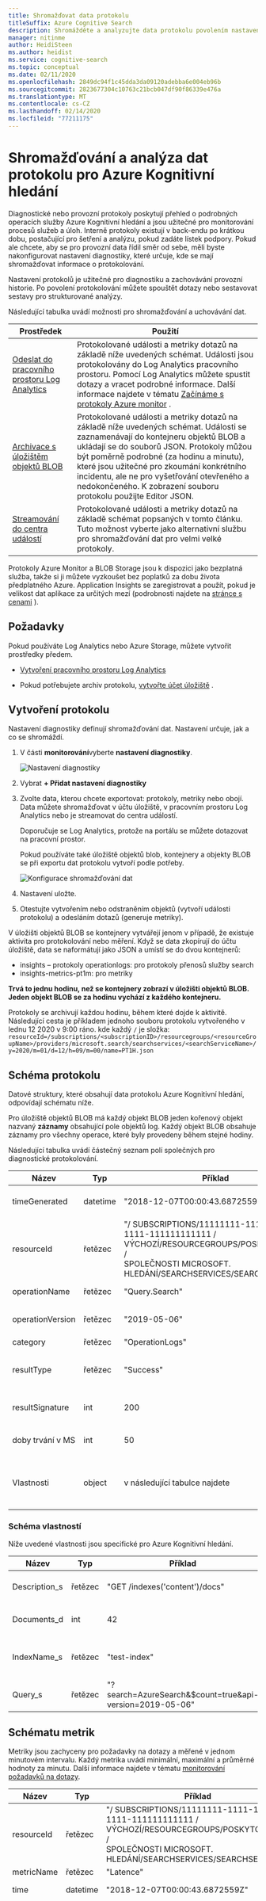 ```yaml
---
title: Shromažďovat data protokolu
titleSuffix: Azure Cognitive Search
description: Shromážděte a analyzujte data protokolu povolením nastavení diagnostiky a pak použijte dotazovací jazyk Kusto k prozkoumání výsledků.
manager: nitinme
author: HeidiSteen
ms.author: heidist
ms.service: cognitive-search
ms.topic: conceptual
ms.date: 02/11/2020
ms.openlocfilehash: 2849dc94f1c45dda3da09120adebba6e004eb96b
ms.sourcegitcommit: 2823677304c10763c21bcb047df90f86339e476a
ms.translationtype: MT
ms.contentlocale: cs-CZ
ms.lasthandoff: 02/14/2020
ms.locfileid: "77211175"
---
```

# <a name="collect-and-analyze-log-data-for-azure-cognitive-search"></a>Shromažďování a analýza dat protokolu pro Azure Kognitivní hledání

Diagnostické nebo provozní protokoly poskytují přehled o podrobných operacích služby Azure Kognitivní hledání a jsou užitečné pro monitorování procesů služeb a úloh. Interně protokoly existují v back-endu po krátkou dobu, postačující pro šetření a analýzu, pokud zadáte lístek podpory. Pokud ale chcete, aby se pro provozní data řídil směr od sebe, měli byste nakonfigurovat nastavení diagnostiky, které určuje, kde se mají shromažďovat informace o protokolování. 

Nastavení protokolů je užitečné pro diagnostiku a zachovávání provozní historie. Po povolení protokolování můžete spouštět dotazy nebo sestavovat sestavy pro strukturované analýzy.

Následující tabulka uvádí možnosti pro shromažďování a uchovávání dat.

| Prostředek | Použití |
|----------|----------|
| [Odeslat do pracovního prostoru Log Analytics](https://docs.microsoft.com/azure/azure-monitor/learn/tutorial-resource-logs) | Protokolované události a metriky dotazů na základě níže uvedených schémat. Události jsou protokolovány do Log Analytics pracovního prostoru. Pomocí Log Analytics můžete spustit dotazy a vracet podrobné informace. Další informace najdete v tématu [Začínáme s protokoly Azure monitor](https://docs.microsoft.com/azure/azure-monitor/learn/tutorial-viewdata) . |
| [Archivace s úložištěm objektů BLOB](https://docs.microsoft.com/azure/storage/blobs/storage-blobs-overview) | Protokolované události a metriky dotazů na základě níže uvedených schémat. Události se zaznamenávají do kontejneru objektů BLOB a ukládají se do souborů JSON. Protokoly můžou být poměrně podrobné (za hodinu a minutu), které jsou užitečné pro zkoumání konkrétního incidentu, ale ne pro vyšetřování otevřeného a nedokončeného. K zobrazení souboru protokolu použijte Editor JSON.|
| [Streamování do centra událostí](https://docs.microsoft.com/azure/event-hubs/) | Protokolované události a metriky dotazů na základě schémat popsaných v tomto článku. Tuto možnost vyberte jako alternativní službu pro shromažďování dat pro velmi velké protokoly. |

Protokoly Azure Monitor a BLOB Storage jsou k dispozici jako bezplatná služba, takže si ji můžete vyzkoušet bez poplatků za dobu života předplatného Azure. Application Insights se zaregistrovat a použít, pokud je velikost dat aplikace za určitých mezí (podrobnosti najdete na [stránce s cenami](https://azure.microsoft.com/pricing/details/monitor/) ).

## <a name="prerequisites"></a>Požadavky

Pokud používáte Log Analytics nebo Azure Storage, můžete vytvořit prostředky předem.

+ [Vytvoření pracovního prostoru Log Analytics](https://docs.microsoft.com/azure/azure-monitor/learn/quick-create-workspace)

+ Pokud potřebujete archiv protokolu, [vytvořte účet úložiště](https://docs.microsoft.com/azure/storage/common/storage-quickstart-create-account) .

## <a name="create-a-log"></a>Vytvoření protokolu

Nastavení diagnostiky definují shromažďování dat. Nastavení určuje, jak a co se shromáždí. 

1. V části **monitorování**vyberte **nastavení diagnostiky**.

   ![Nastavení diagnostiky](./media/search-monitor-usage/diagnostic-settings.png "Nastavení diagnostiky")

1. Vybrat **+ Přidat nastavení diagnostiky**

1. Zvolte data, kterou chcete exportovat: protokoly, metriky nebo obojí. Data můžete shromažďovat v účtu úložiště, v pracovním prostoru Log Analytics nebo je streamovat do centra událostí.

   Doporučuje se Log Analytics, protože na portálu se můžete dotazovat na pracovní prostor.

   Pokud používáte také úložiště objektů blob, kontejnery a objekty BLOB se při exportu dat protokolu vytvoří podle potřeby.

   ![Konfigurace shromažďování dat](./media/search-monitor-usage/configure-storage.png "Konfigurace shromažďování dat")

1. Nastavení uložte.

1. Otestujte vytvořením nebo odstraněním objektů (vytvoří události protokolu) a odesláním dotazů (generuje metriky). 

V úložišti objektů BLOB se kontejnery vytvářejí jenom v případě, že existuje aktivita pro protokolování nebo měření. Když se data zkopírují do účtu úložiště, data se naformátují jako JSON a umístí se do dvou kontejnerů:

* insights – protokoly operationlogs: pro protokoly přenosů služby search
* insights-metrics-pt1m: pro metriky

**Trvá to jednu hodinu, než se kontejnery zobrazí v úložišti objektů BLOB. Jeden objekt BLOB se za hodinu vychází z každého kontejneru.**

Protokoly se archivují každou hodinu, během které dojde k aktivitě. Následující cesta je příkladem jednoho souboru protokolu vytvořeného v lednu 12 2020 v 9:00 ráno. kde každý `/` je složka: `resourceId=/subscriptions/<subscriptionID>/resourcegroups/<resourceGroupName>/providers/microsoft.search/searchservices/<searchServiceName>/y=2020/m=01/d=12/h=09/m=00/name=PT1H.json`

## <a name="log-schema"></a>Schéma protokolu

Datové struktury, které obsahují data protokolu Azure Kognitivní hledání, odpovídají schématu níže. 

Pro úložiště objektů BLOB má každý objekt BLOB jeden kořenový objekt nazvaný **záznamy** obsahující pole objektů log. Každý objekt BLOB obsahuje záznamy pro všechny operace, které byly provedeny během stejné hodiny.

Následující tabulka uvádí částečný seznam polí společných pro diagnostické protokolování.

| Název | Typ | Příklad | Poznámky |
| --- | --- | --- | --- |
| timeGenerated |datetime |"2018-12-07T00:00:43.6872559Z" |Časové razítko operace |
| resourceId |řetězec |"/ SUBSCRIPTIONS/11111111-1111-1111-1111-111111111111 /<br/>VÝCHOZÍ/RESOURCEGROUPS/POSKYTOVATELE /<br/> SPOLEČNOSTI MICROSOFT. HLEDÁNÍ/SEARCHSERVICES/SEARCHSERVICE" |Vaše ID prostředku |
| operationName |řetězec |"Query.Search" |Název operace |
| operationVersion |řetězec |"2019-05-06" |Používá rozhraní api-version |
| category |řetězec |"OperationLogs" |Konstanty |
| resultType |řetězec |"Success" |Možné hodnoty: úspěch nebo neúspěch |
| resultSignature |int |200 |Kód výsledku protokolu HTTP |
| doby trvání v MS |int |50 |Doba trvání operace v milisekundách |
| Vlastnosti |object |v následující tabulce najdete |Objekt obsahující data specifická pro operace |

### <a name="properties-schema"></a>Schéma vlastností

Níže uvedené vlastnosti jsou specifické pro Azure Kognitivní hledání.

| Název | Typ | Příklad | Poznámky |
| --- | --- | --- | --- |
| Description_s |řetězec |"GET /indexes('content')/docs" |Operace koncového bodu |
| Documents_d |int |42 |Počet zpracovaných dokumentů |
| IndexName_s |řetězec |"test-index" |Název přidružený k operaci indexu |
| Query_s |řetězec |"?search=AzureSearch&$count=true&api-version=2019-05-06" |Parametry dotazu |

## <a name="metrics-schema"></a>Schématu metrik

Metriky jsou zachyceny pro požadavky na dotazy a měřené v jednom minutovém intervalu. Každý metrika uvádí minimální, maximální a průměrné hodnoty za minutu. Další informace najdete v tématu [monitorování požadavků na dotazy](search-monitor-queries.md).

| Název | Typ | Příklad | Poznámky |
| --- | --- | --- | --- |
| resourceId |řetězec |"/ SUBSCRIPTIONS/11111111-1111-1111-1111-111111111111 /<br/>VÝCHOZÍ/RESOURCEGROUPS/POSKYTOVATELE /<br/>SPOLEČNOSTI MICROSOFT. HLEDÁNÍ/SEARCHSERVICES/SEARCHSERVICE" |ID prostředku |
| metricName |řetězec |"Latence" |Název metriky |
| time |datetime |"2018-12-07T00:00:43.6872559Z" |časové razítko operace |
| průměr |int |64 |Průměrná hodnota nezpracovaných vzorků v časovém intervalu metriky, jednotkách v sekundách nebo procentech v závislosti na metrikě. |
| minimum |int |37 |Minimální hodnota nezpracovaných vzorků v časovém intervalu metriky, jednotek v sekundách. |
| maximum |int |78 |Maximální hodnota nezpracovaných vzorků v časovém intervalu metriky, jednotek v sekundách.  |
| celkem |int |258 |Celková hodnota nezpracovaných vzorků v časovém intervalu metriky, jednotek v sekundách.  |
| count |int |4 |Počet metrik vygenerovaných z uzlu do protokolu v intervalu 1 minuty.  |
| timegrain |řetězec |"PT1M" |Časový interval metriky v normě ISO 8601. |

Je běžné, že dotazy se mají spouštět v milisekundách, takže se v metrikě jako QPS zobrazí jenom dotazy, které měří jako sekunda.

U **vyhledávacích dotazů za sekundu** metrika minimální je nejnižší hodnota pro vyhledávací dotazy za sekundu, které byly zaregistrovány během dané minuty. Totéž platí i pro maximální hodnotu. Průměr je agregace napříč celou minutu. Například během jedné minuty můžete mít podobný vzor: jedna sekunda vysokého zatížení, která je maximální hodnota pro SearchQueriesPerSecond, následovaná 58 sekundami průměrného zatížení a nakonec jedna sekunda pouze jedním dotazem, což je minimální hodnota.

U **omezených vyhledávacích dotazů procento**, minimum, maximum, průměr a součet musí mít všechny stejnou hodnotu: procento vyhledávacích dotazů, které byly omezeny, z celkového počtu vyhledávacích dotazů během jedné minuty.

## <a name="view-log-files"></a>Zobrazit soubory protokolu

Úložiště objektů BLOB se používá k archivaci souborů protokolu. K zobrazení souboru protokolu můžete použít libovolný editor JSON. Pokud ho nemáte, doporučujeme [Visual Studio Code](https://code.visualstudio.com/download).

1. V Azure Portal otevřete svůj účet úložiště. 

2. V levém navigačním podokně klikněte na **objekty blob**. Měli byste vidět **Insights-logs-operationlogs** a **Insights – metriky – pt1m**. Tyto kontejnery vytvoří služba Azure Kognitivní hledání, když se data protokolu exportují do úložiště objektů BLOB.

3. Klikněte na hierarchii složek dolů, dokud nedosáhnete souboru. JSON.  K stažení souboru použijte kontextovou nabídku.

Po stažení souboru ho otevřete v editoru JSON, abyste mohli zobrazit jeho obsah.

## <a name="next-steps"></a>Další kroky

Pokud jste to ještě neudělali, Projděte si základní informace o monitorování služby Search, kde se dozvíte o plném rozsahu funkcí dohledu.

> [!div class="nextstepaction"]
> [Monitorování operací a aktivit v Azure Kognitivní hledání](search-monitor-usage.md)